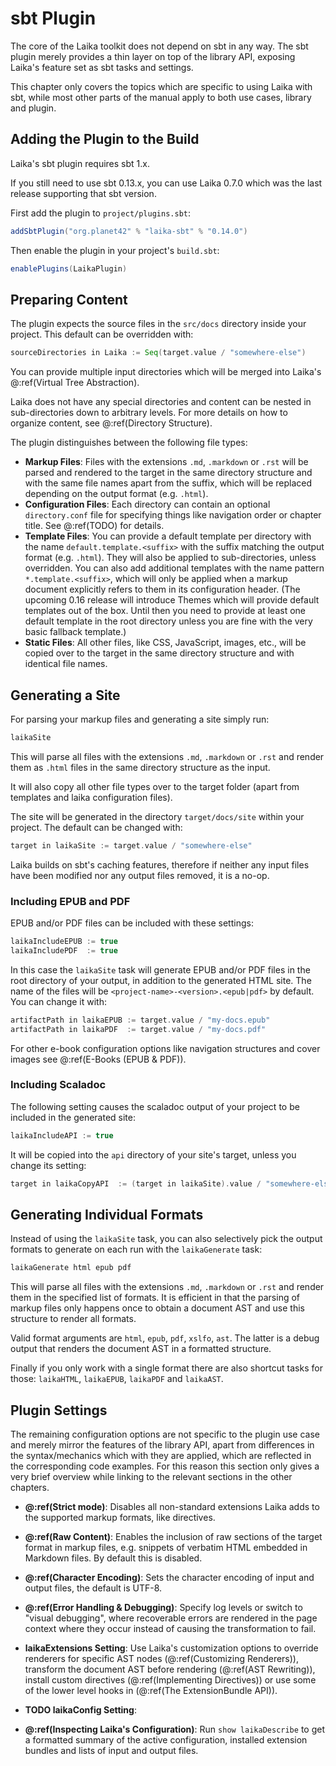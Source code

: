 
sbt Plugin
==========

The core of the Laika toolkit does not depend on sbt in any way. 
The sbt plugin merely provides a thin layer on top of the library API, 
exposing Laika's feature set as sbt tasks and settings.

This chapter only covers the topics which are specific to using Laika with sbt, 
while most other parts of the manual apply to both use cases, library and plugin.


Adding the Plugin to the Build
------------------------------

Laika's sbt plugin requires sbt 1.x.

If you still need to use sbt 0.13.x, you can use Laika 0.7.0 which was the last release
supporting that sbt version.

First add the plugin to `project/plugins.sbt`:

```scala
addSbtPlugin("org.planet42" % "laika-sbt" % "0.14.0")
```

Then enable the plugin in your project's `build.sbt`:

```scala
enablePlugins(LaikaPlugin)
```


Preparing Content
-----------------

The plugin expects the source files in the `src/docs` directory inside your project.
This default can be overridden with:

```scala
sourceDirectories in Laika := Seq(target.value / "somewhere-else")
```

You can provide multiple input directories which will be merged into Laika's @:ref(Virtual Tree Abstraction).

Laika does not have any special directories and content can be nested in sub-directories down to arbitrary levels.
For more details on how to organize content, see @:ref(Directory Structure).

The plugin distinguishes between the following file types:

* **Markup Files**: Files with the extensions `.md`, `.markdown` or `.rst` will be parsed and rendered
  to the target in the same directory structure and with the same file names apart from the suffix,
  which will be replaced depending on the output format (e.g. `.html`).
* **Configuration Files**: Each directory can contain an optional `directory.conf` file for specifying
  things like navigation order or chapter title. See @:ref(TODO) for details.
* **Template Files**: You can provide a default template per directory with the name `default.template.<suffix>`
  with the suffix matching the output format (e.g. `.html`). They will also be applied to sub-directories, unless
  overridden. You can also add additional templates with the name pattern `*.template.<suffix>`, which will only
  be applied when a markup document explicitly refers to them in its configuration header.
  (The upcoming 0.16 release will introduce Themes which will provide default templates out of the box. 
  Until then you need to provide at least one default template in the root directory unless you are fine with the
  very basic fallback template.)
* **Static Files**: All other files, like CSS, JavaScript, images, etc., will be copied over to the 
  target in the same directory structure and with identical file names.


Generating a Site
-----------------

For parsing your markup files and generating a site simply run:

```scala
laikaSite
```

This will parse all files with the extensions `.md`, `.markdown` or `.rst` and render
them as `.html` files in the same directory structure as the input.

It will also copy all other file types over to the target folder 
(apart from templates and laika configuration files).

The site will be generated in the directory `target/docs/site` within your project.
The default can be changed with:

```scala
target in laikaSite := target.value / "somewhere-else"
``` 

Laika builds on sbt's caching features, therefore if neither any input files have been modified
nor any output files removed, it is a no-op.


### Including EPUB and PDF

EPUB and/or PDF files can be included with these settings:

```scala
laikaIncludeEPUB := true
laikaIncludePDF  := true
```

In this case the `laikaSite` task will generate EPUB and/or PDF files in the root directory of your output,
in addition to the generated HTML site.
The name of the files will be `<project-name>-<version>.<epub|pdf>` by default. You can change it with:

```scala
artifactPath in laikaEPUB := target.value / "my-docs.epub"
artifactPath in laikaPDF  := target.value / "my-docs.pdf"
```

For other e-book configuration options like navigation structures and cover images see @:ref(E-Books (EPUB & PDF)).


### Including Scaladoc

The following setting causes the scaladoc output of your project to be included in the generated site:

```scala
laikaIncludeAPI := true
```

It will be copied into the `api` directory of your site's target, unless you change its setting:

```scala
target in laikaCopyAPI  := (target in laikaSite).value / "somewhere-else"
```


Generating Individual Formats
-----------------------------

Instead of using the `laikaSite` task, you can also selectively pick the output formats to generate on each run
with the `laikaGenerate` task:

```scala
laikaGenerate html epub pdf
```

This will parse all files with the extensions `.md`, `.markdown` or `.rst` and render them in the specified list of formats. 
It is efficient in that the parsing of markup files only happens once to obtain a document AST and use this structure to render all formats.

Valid format arguments are `html`, `epub`, `pdf`, `xslfo`, `ast`. 
The latter is a debug output that renders the document AST in a formatted structure.

Finally if you only work with a single format there are also shortcut tasks for those: 
`laikaHTML`, `laikaEPUB`, `laikaPDF` and `laikaAST`.


Plugin Settings
---------------

The remaining configuration options are not specific to the plugin use case and merely mirror the features of the library API,
apart from differences in the syntax/mechanics which with they are applied, which are reflected in the corresponding code examples.
For this reason this section only gives a very brief overview while linking to the relevant sections in the other chapters.

- **@:ref(Strict mode)**: Disables all non-standard extensions Laika adds to the supported markup formats, like directives.

- **@:ref(Raw Content)**: Enables the inclusion of raw sections of the target format in markup files, 
  e.g. snippets of verbatim HTML embedded in Markdown files. By default this is disabled.

- **@:ref(Character Encoding)**: Sets the character encoding of input and output files, the default is UTF-8.

- **@:ref(Error Handling & Debugging)**: Specify log levels or switch to "visual debugging", where recoverable errors are
  rendered in the page context where they occur instead of causing the transformation to fail.

- **laikaExtensions Setting**: Use Laika's customization options to override renderers for specific AST nodes (@:ref(Customizing Renderers)),
  transform the document AST before rendering (@:ref(AST Rewriting)), install custom directives (@:ref(Implementing Directives))
  or use some of the lower level hooks in (@:ref(The ExtensionBundle API)).

- **TODO laikaConfig Setting**: 

- **@:ref(Inspecting Laika's Configuration)**: Run `show laikaDescribe` to get a formatted summary of the active configuration,
  installed extension bundles and lists of input and output files.
